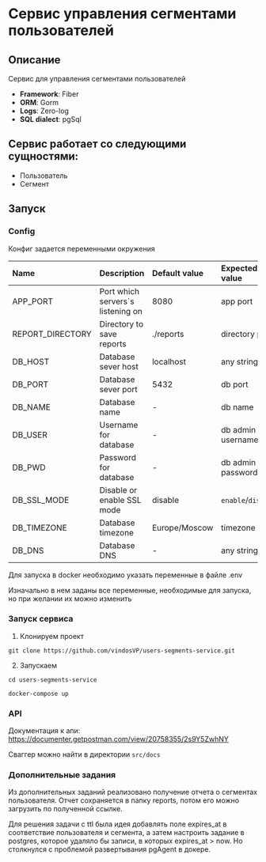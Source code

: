 # Сервис управления сегментами пользователей

## Описание

Сервис для управления сегментами пользователей

* **Framework**: Fiber
* **ORM**: Gorm
* **Logs**: Zero-log
* **SQL dialect**: pgSql

## Сервис работает со следующими сущностями:

* Пользователь
* Сегмент

## Запуск

### Config

Конфиг задается переменными окружения

| Name                 | Description                       | Default value            | Expected value     | Requiered |
|:---------------------|:----------------------------------|:-------------------------|:-------------------|:---------:|
| APP_PORT             | Port which servers`s listening on | 8080                     | app port           |    ✔️     |
| REPORT_DIRECTORY     | Directory to save reports         | ./reports                | directory path     |    ✔️     |
| DB_HOST              | Database sever host               | localhost                | any string         |    ✔️     |
| DB_PORT              | Database sever port               | 5432                     | db port            |    ✔️     |
| DB_NAME              | Database name                     | -                        | db name            |    ✔️     |
| DB_USER              | Username for database             | -                        | db admin username  |    ✔️     |
| DB_PWD               | Password for database             | -                        | db admin password  |    ✔️     |
| DB_SSL_MODE          | Disable or enable SSL mode        | disable                  | `enable`/`disable` |    ✔️     |
| DB_TIMEZONE          | Database timezone                 | Europe/Moscow            | timezone           |    ✔️     |
| DB_DNS               | Database DNS                      | -                        | any string         |     ❌     |

Для запуска в docker необходимо указать переменные в файле .env

Изначально в нем заданы все переменные, необходимые для запуска, но при желании их можно изменить

### Запуск сервиса

1. Клонируем проект
```Shell
git clone https://github.com/vindosVP/users-segments-service.git
```
2. Запускаем

```Shell
cd users-segments-service
```

```Shell
docker-compose up
```
### API

Документация к апи: https://documenter.getpostman.com/view/20758355/2s9Y5ZwhNY

Сваггер можно найти в директории `src/docs`

### Дополнительные задания

Из дополнительных заданий реализовано получение отчета о сегментах пользователя. Отчет сохраняется в папку reports, потом его можно загрузить по полученной ссылке. 

Для решения задачи с ttl была идея добавлять поле expires_at в соответствие пользователя и сегмента, а затем настроить задание в postgres, которое удаляло бы записи, в которых expires_at > now. Но столкнулся с проблемой развертывания pgAgent в докере. 
  
